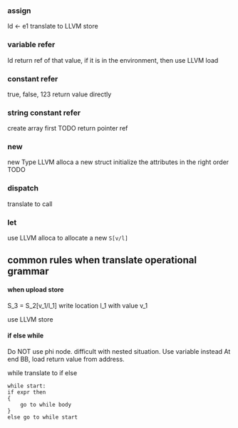 ### assign
Id <- e1
translate to LLVM store

### variable refer
Id
return ref of that value, 
if it is in the environment, then use LLVM load

### constant refer
true, false, 123
return value directly

### string constant refer
create array first 
TODO
return pointer ref

### new
new Type
LLVM alloca a new struct
initialize the attributes in the right order
TODO


### dispatch
translate to call

### let
use LLVM alloca to allocate a new `S[v/l]`


## common rules when translate operational grammar
#### when upload store
S_3 = S_2[v_1/l_1]
write location l_1 with value v_1

use LLVM store

#### if else while

Do NOT use phi node.
difficult with nested situation.
Use variable instead 
At end BB, load return value from address.

while translate to if else

```
while start:
if expr then 
{
    go to while body
}
else go to while start
```
 